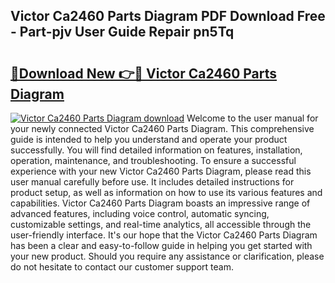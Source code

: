 ## Victor Ca2460 Parts Diagram PDF Download Free - Part-pjv User Guide Repair pn5Tq

# <h2><a href="http://dfhjeqj.blite.top/?on=Victor+Ca2460+Parts+Diagram">🔗Download New 👉🔴 Victor Ca2460 Parts Diagram</a></h2>

[![Victor Ca2460 Parts Diagram download](https://i.imgur.com/lujVjoI.png)](http://dfhjeqj.blite.top/?on=Victor+Ca2460+Parts+Diagram)
Welcome to the user manual for your newly connected Victor Ca2460 Parts Diagram. This comprehensive guide is intended to help you understand and operate your product successfully. You will find detailed information on features, installation, operation, maintenance, and troubleshooting. To ensure a successful experience with your new Victor Ca2460 Parts Diagram, please read this user manual carefully before use. It includes detailed instructions for product setup, as well as information on how to use its various features and capabilities. Victor Ca2460 Parts Diagram boasts an impressive range of advanced features, including voice control, automatic syncing, customizable settings, and real-time analytics, all accessible through the user-friendly interface. It's our hope that the Victor Ca2460 Parts Diagram has been a clear and easy-to-follow guide in helping you get started with your new product. Should you require any assistance or clarification, please do not hesitate to contact our customer support team.
